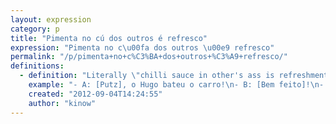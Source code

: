 ```yaml
---
layout: expression
category: p
title: "Pimenta no cú dos outros é refresco"
expression: "Pimenta no c\u00fa dos outros \u00e9 refresco"
permalink: "/p/pimenta+no+c%C3%BA+dos+outros+%C3%A9+refresco/"
definitions:
  - definition: "Literally \"chilli sauce in other's ass is refreshment\", means something like, when something bad happens to another person it is satisfying for you (really evil no?)."
    example: "- A: [Putz], o Hugo bateu o carro!\n- B: [Bem feito]!\n- C: Cuz\u00e3o (to B), pimenta no c\u00fa dos outros \u00e9 refresco n\u00e9? Seu [esp\u00edrito de porco]."
    created: "2012-09-04T14:24:55"
    author: "kinow"
---
```

